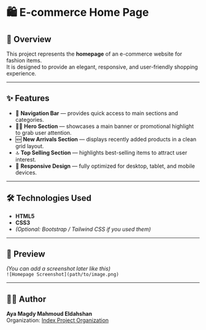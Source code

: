 # 🛍️ E-commerce Home Page

## 📄 Overview
This project represents the **homepage** of an e-commerce website for fashion items.  
It is designed to provide an elegant, responsive, and user-friendly shopping experience.

---

## ✨ Features

- 🧭 **Navigation Bar** — provides quick access to main sections and categories.  
- 🦸‍♀️ **Hero Section** — showcases a main banner or promotional highlight to grab user attention.  
- 🆕 **New Arrivals Section** — displays recently added products in a clean grid layout.  
- 🔝 **Top Selling Section** — highlights best-selling items to attract user interest.  
- 📱 **Responsive Design** — fully optimized for desktop, tablet, and mobile devices.
 

---

## 🛠️ Technologies Used
- **HTML5**  
- **CSS3**  
- *(Optional: Bootstrap / Tailwind CSS if you used them)*  

---

## 📸 Preview
*(You can add a screenshot later like this)*  
`![Homepage Screenshot](path/to/image.png)`

---

## 👩‍💻 Author
**Aya Magdy Mahmoud Eldahshan**  
Organization: [Index Project Organization](https://github.com/Index-project-organization)
